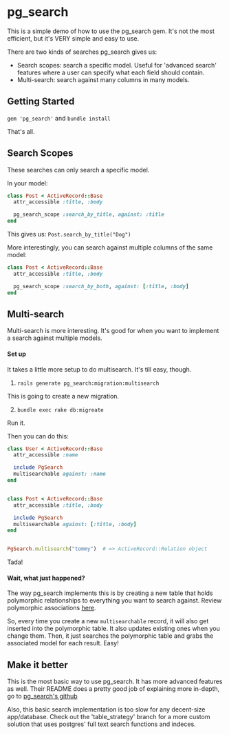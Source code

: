 # pg_search

This is a simple demo of how to use the pg_search gem. It's not the most
efficient, but it's VERY simple and easy to use.

There are two kinds of searches pg_search gives us:
* Search scopes: search a specific model. Useful for 'advanced search'
   features where a user can specify what each field should contain.
* Multi-search: search against many columns in many models.

## Getting Started

`gem 'pg_search'` and `bundle install`

That's all.

## Search Scopes

These searches can only search a specific model.

In your model:
````ruby
class Post < ActiveRecord::Base
  attr_accessible :title, :body

  pg_search_scope :search_by_title, against: :title
end
````

This gives us: `Post.search_by_title("Dog")`


More interestingly, you can search against multiple columns of the same model:
````ruby
class Post < ActiveRecord::Base
  attr_accessible :title, :body

  pg_search_scope :search_by_both, against: [:title, :body]
end
````

## Multi-search

Multi-search is more interesting. It's good for when you want to implement a
search against multiple models.

#### Set up
It takes a little more setup to do multisearch. It's till easy, though.

1. `rails generate pg_search:migration:multisearch`

This is going to create a new migration.

2. `bundle exec rake db:migreate`

Run it.

Then you can do this:

````ruby
class User < ActiveRecord::Base
  attr_accessible :name

  include PgSearch
  multisearchable against: :name
end


class Post < ActiveRecord::Base
  attr_accessible :title, :body

  include PgSearch
  multisearchable against: [:title, :body]
end


PgSearch.multisearch("tommy")  # => ActiveRecord::Relation object
````
Tada!

#### Wait, what just happened?
The way pg_search implements this is by creating a new
table that holds polymorphic relationships to everything
you want to search against.
Review polymorphic associations [here](http://guides.rubyonrails.org/v3.2.14/association_basics.html#polymorphic-associations).

So, every time you create a new `multisearchable` record,
it will also get inserted into the polymorphic table. It
also updates existing ones when you change them. Then, it
just searches the polymorphic table and grabs the associated
model for each result. Easy!

## Make it better

This is the most basic way to use pg_search. It has more
advanced features as well. Their README does a pretty
good job of explaining more in-depth, go to [pg_search's github](https://github.com/Casecommons/pg_search)

Also, this basic search implementation is too slow for any
decent-size app/database. Check out the 'table_strategy'
branch for a more custom solution that uses postgres' full
text search functions and indeces.